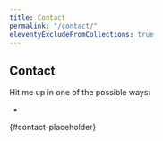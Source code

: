 ```yaml
---
title: Contact
permalink: "/contact/"
eleventyExcludeFromCollections: true
---
```


<article class="grid">

<h1>Contact</h1>

Hit me up in one of the possible ways:

<div class="post">

-
{#contact-placeholder}

</div>

</article>

<script>(async function() {
        const links = await( await fetch(`/api/contact`)).json();
        let linksHTML = '';
        links.forEach((link) => {
          linksHTML += `<li><a href="${link.url}">${link.text}</a></li>`;
        });
        document.querySelector('#contact-placeholder').innerHTML = linksHTML;
    }());</script>
